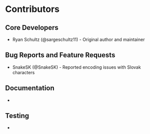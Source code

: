 # Contributors

## Core Developers
- Ryan Schultz (@sargeschultz11) - Original author and maintainer

## Bug Reports and Feature Requests
- SnakeSK (@SnakeSK) - Reported encoding issues with Slovak characters

## Documentation
- 

## Testing
- 